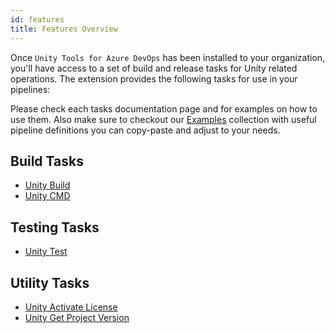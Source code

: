 ```yaml
---
id: features
title: Features Overview
---
```


Once `Unity Tools for Azure DevOps` has been installed to your organization, you'll have access to a set of
build and release tasks for Unity related operations. The extension provides the following tasks for use in your pipelines:

Please check each tasks documentation page and for examples on how to use them. Also make sure to checkout our [Examples](./examples.md) collection with useful pipeline definitions you can copy-paste and adjust to your needs.

## Build Tasks

- [Unity Build](unity-build-task.md)
- [Unity CMD](unity-cmd-task.md)

## Testing Tasks

- [Unity Test](unity-test-task.md)

## Utility Tasks

- [Unity Activate License](unity-activate-license-task.md)
- [Unity Get Project Version](unity-get-project-version-task.md)